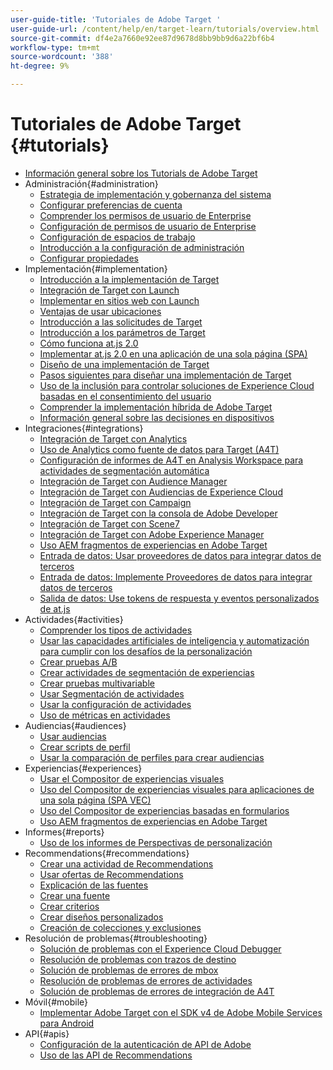 ```yaml
---
user-guide-title: 'Tutoriales de Adobe Target '
user-guide-url: /content/help/en/target-learn/tutorials/overview.html
source-git-commit: df4e2a7660e92ee87d9678d8bb9bb9d6a22bf6b4
workflow-type: tm+mt
source-wordcount: '388'
ht-degree: 9%

---
```



# Tutoriales de Adobe Target  {#tutorials}

+ [Información general sobre los Tutorials de Adobe Target](../overview.md)
+ Administración{#administration}
   + [Estrategia de implementación y gobernanza del sistema](../dev101/1.1-implementation-strategy-sys-governance.md)
   + [Configurar preferencias de cuenta](../administration/set-up-account-preferences.md)
   + [Comprender los permisos de usuario de Enterprise](../administration/understanding-enterprise-user-permissions.md)
   + [Configuración de permisos de usuario de Enterprise](../dev101/1.2-configure-ent-user-permissions.md)
   + [Configuración de espacios de trabajo](../administration/set-up-workspaces.md)
   + [Introducción a la configuración de administración](../dev101/1.3-intro-to-admin-setup.md)
   + [Configurar propiedades](../administration/set-up-properties.md)
+ Implementación{#implementation}
   + [Introducción a la implementación de Target](../dev101/2.1-intro-to-target-implementation.md)
   + [Integración de Target con Launch](../dev101/3.1-target-launch.md)
   + [Implementar en sitios web con Launch](https://experienceleague.adobe.com/docs/launch-learn/implementing-in-websites-with-launch/index.html?lang=en)
   + [Ventajas de usar ubicaciones](../dev101/2.2-benefits-of-locations.md)
   + [Introducción a las solicitudes de Target](../dev101/2.3-intro-to-target-requests.md)
   + [Introducción a los parámetros de Target](../dev101/2.4-intro-to-target-params.md)
   + [Cómo funciona at.js 2.0](../implementation/understanding-how-atjs-20-works.md)
   + [Implementar at.js 2.0 en una aplicación de una sola página (SPA)](../implementation/implement-atjs-20-in-a-single-page-application.md)
   + [Diseño de una implementación de Target](../dev101/2.5-design-target-implementation.md)
   + [Pasos siguientes para diseñar una implementación de Target](../dev101/2.6-next-steps-design-target-implementation.md)
   + [Uso de la inclusión para controlar soluciones de Experience Cloud basadas en el consentimiento del usuario](https://experienceleague.adobe.com/docs/id-service/using/implementation/opt-in-service/use-opt-in-to-control-experience-cloud-activities-based-on-user-consent.html?lang=en)
   + [Comprender la implementación híbrida de Adobe Target](../implementation/hybrid-deployment.md)
   + [Información general sobre las decisiones en dispositivos](../implementation/on-device-decisioning-overview.md)
+ Integraciones{#integrations}
   + [Integración de Target con Analytics](../dev101/3.2-target-analytics.md)
   + [Uso de Analytics como fuente de datos para Target (A4T)](../integrations/use-analytics-as-a-data-source-a4t.md)
   + [Configuración de informes de A4T en Analysis Workspace para actividades de segmentación automática](../integrations/set-up-a4t-reports-in-analysis-workspace-for-auto-target-activities.md)
   + [Integración de Target con Audience Manager](../dev101/3.3-target-dmp.md)
   + [Integración de Target con Audiencias de Experience Cloud](../dev101/3.4-target-exc-audiences.md)
   + [Integración de Target con Campaign](../dev101/3.6-target-campaign.md)
   + [Integración de Target con la consola de Adobe Developer](../dev101/3.7-target-io.md)
   + [Integración de Target con Scene7](../dev101/3.8-target-scene7.md)
   + [Integración de Target con Adobe Experience Manager](../dev101/3.5-target-aem.md)
   + [Uso AEM fragmentos de experiencias en Adobe Target](https://helpx.adobe.com/experience-manager/kt/sites/using/experience-fragment-target-offer-feature-video-use.html)
   + [Entrada de datos: Usar proveedores de datos para integrar datos de terceros](../integrations/use-data-providers-to-integrate-third-party-data.md)
   + [Entrada de datos: Implemente Proveedores de datos para integrar datos de terceros](../integrations/implement-data-providers-to-integrate-third-party-data.md)
   + [Salida de datos: Use tokens de respuesta y eventos personalizados de at.js](../integrations/use-response-tokens-and-atjs-custom-events.md)
+ Actividades{#activities}
   + [Comprender los tipos de actividades](../activities/understanding-the-types-of-activities.md)
   + [Usar las capacidades artificiales de inteligencia y automatización para cumplir con los desafíos de la personalización](../activities/use-the-artificial-intelligence-and-automation-capabilities-to-meet-the-challenges-of-personalization.md)
   + [Crear pruebas A/B](../activities/create-ab-tests.md)
   + [Crear actividades de segmentación de experiencias](../activities/create-experience-targeting-activities.md)
   + [Crear pruebas multivariable](../activities/create-multivariate-tests.md)
   + [Usar Segmentación de actividades](../activities/use-activity-targeting.md)
   + [Usar la configuración de actividades](../activities/use-activity-settings.md)
   + [Uso de métricas en actividades](../activities/use-metrics-in-activities.md)
+ Audiencias{#audiences}
   + [Usar audiencias](../audiences/use-audiences.md)
   + [Crear scripts de perfil](../audiences/create-profile-scripts.md)
   + [Usar la comparación de perfiles para crear audiencias](../audiences/use-profile-comparison-to-build-audiences.md)
+ Experiencias{#experiences}
   + [Usar el Compositor de experiencias visuales](../experiences/use-the-visual-experience-composer.md)
   + [Uso del Compositor de experiencias visuales para aplicaciones de una sola página (SPA VEC)](../experiences/use-the-visual-experience-composer-for-single-page-applications.md)
   + [Uso del Compositor de experiencias basadas en formularios](../experiences/use-the-form-based-experience-composer.md)
   + [Uso AEM fragmentos de experiencias en Adobe Target](https://helpx.adobe.com/experience-manager/kt/sites/using/experience-fragment-target-offer-feature-video-use.html)
+ Informes{#reports}
   + [Uso de los informes de Perspectivas de personalización](../reports/use-the-personalization-insights-reports.md)
+ Recommendations{#recommendations}
   + [Crear una actividad de Recommendations](../recommendations/create-a-recommendations-activity.md)
   + [Usar ofertas de Recommendations](../recommendations/use-recommendations-offers.md)
   + [Explicación de las fuentes](../recommendations/understanding-feeds.md)
   + [Crear una fuente](../recommendations/create-a-feed.md)
   + [Crear criterios](../recommendations/create-criteria.md)
   + [Crear diseños personalizados](../recommendations/create-custom-designs.md)
   + [Creación de colecciones y exclusiones](../recommendations/create-collections-and-exclusions.md)
+ Resolución de problemas{#troubleshooting}
   + [Solución de problemas con el Experience Cloud Debugger](../troubleshooting/troubleshoot-with-the-experience-cloud-debugger.md)
   + [Resolución de problemas con trazos de destino](../troubleshooting/troubleshoot-with-target-traces.md)
   + [Solución de problemas de errores de mbox](../dev101/4.1-troubleshoot-mbox-errors.md)
   + [Resolución de problemas de errores de actividades](../dev101/4.2-troubleshoot-activity-errors.md)
   + [Solución de problemas de errores de integración de A4T](../dev101/4.3-troubleshoot-integration-errors.md)
+ Móvil{#mobile}
   + [Implementar Adobe Target con el SDK v4 de Adobe Mobile Services para Android](../mobile-v4/overview.md)
+ API{#apis}
   + [Configuración de la autenticación de API de Adobe](../apis/configure-io-target-integration.md)
   + [Uso de las API de Recommendations](https://experienceleague.adobe.com/docs/target-learn/recommendations-api-tutorial/recs-api-overview.html?lang=en)
